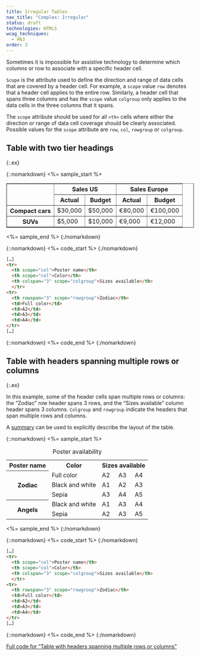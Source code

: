 ```yaml
---
title: Irregular Tables
nav_title: "Complex: Irregular"
status: draft
technologies: HTML5
wcag_techniques:
  - H63
order: 3
---
```


Sometimes it is impossible for assistive technology to determine which columns or row to associate with a specific header cell.

`Scope` is the attribute used to define the direction and range of data cells that are covered by a header cell. For example, a `scope` value `row` denotes that a header cell applies to the entire row. Similarly, a header cell that spans three columns and has the `scope` value `colgroup` only applies to the data cells in the three columns that it spans. 

The `scope` attribute should be used for all `<th>` cells where either the direction or range of data cell coverage should be clearly associated. Possible values for the `scope` attribute are `row`, `col`, `rowgroup` or `colgroup`.



## Table with two tier headings
{:.ex}

{::nomarkdown}
<%= sample_start %>

<table width="200" border="1">
  <tr>
    <td rowspan="2"></td>
    <th colspan="2" scope="col">Sales US</th>
    <th colspan="2" scope="col">Sales Europe</th>
  </tr>
  <tr>
    <th scope="col">Actual</th>
    <th scope="col">Budget</th>
    <th scope="col">Actual</th>
    <th scope="col">Budget</th>
  </tr>
  <tr>
  <th scope="row">Compact&nbsp;cars</th>
    <td>$30,000</td>
    <td>$50,000</td>
    <td>€80,000</td>
    <td>€100,000</td>
  </tr>
  <tr>
  <th scope="row">SUVs</th>
    <td>$5,000</td>
    <td>$10,000</td>
    <td>€9,000</td>
    <td>€12,000</td>
  </tr>
</table>
<%= sample_end %>
{:/nomarkdown}

{::nomarkdown}
<%= code_start %>
{:/nomarkdown}

~~~ html
[…]
<tr>
  <th scope="col">Poster name</th>
  <th scope="col">Color</th>
  <th colspan="3" scope="colgroup">Sizes available</th>
  </tr>
<tr>
  <th rowspan="3" scope="rowgroup">Zodiac</th>
  <td>Full color</td>
  <td>A2</td>
  <td>A3</td>
  <td>A4</td>
</tr>
[…]
~~~

{::nomarkdown}
<%= code_end %>
{:/nomarkdown}

## Table with headers spanning multiple rows or columns
{:.ex}

In this example, some of the header cells span multiple rows or columns: the “Zodiac” row header spans 3 rows, and the “Sizes available” column header spans 3 columns. `Colgroup` and `rowgroup` indicate the headers that span multiple rows and columns.

A [summary](caption-summary.html) can be used to explicitly describe the layout of the table.

{::nomarkdown}
<%= sample_start %>

<table>
  <caption>
    Poster availability
  </caption>
  <tr>
    <th scope="col">Poster name</th>
    <th scope="col">Color</th>
    <th colspan="3" scope="colgroup">Sizes available</th>
    </tr>
  <tr>
    <th rowspan="3" scope="rowgroup">Zodiac</th>
    <td>Full color</td>
    <td>A2</td>
    <td>A3</td>
    <td>A4</td>
  </tr>
  <tr>
    <td>Black and white</td>
    <td>A1</td>
    <td>A2</td>
    <td>A3</td>
  </tr>
  <tr>
    <td>Sepia</td>
    <td>A3</td>
    <td>A4</td>
    <td>A5</td>
  </tr>
  <tr>
    <th rowspan="2" scope="rowgroup">Angels</th>
    <td>Black and white</td>
    <td>A1</td>
    <td>A3</td>
    <td>A4</td>
  </tr>
  <tr>
    <td>Sepia</td>
    <td>A2</td>
    <td>A3</td>
    <td>A5</td>
  </tr>
</table>

<%= sample_end %>
{:/nomarkdown}

{::nomarkdown}
<%= code_start %>
{:/nomarkdown}

~~~ html
[…]
<tr>
  <th scope="col">Poster name</th>
  <th scope="col">Color</th>
  <th colspan="3" scope="colgroup">Sizes available</th>
  </tr>
<tr>
  <th rowspan="3" scope="rowgroup">Zodiac</th>
  <td>Full color</td>
  <td>A2</td>
  <td>A3</td>
  <td>A4</td>
</tr>
[…]
~~~

{::nomarkdown}
<%= code_end %>
{:/nomarkdown}

[Full code for “Table with headers spanning multiple rows or columns”](examples/scope-multiple.html)
